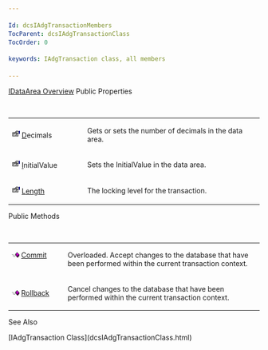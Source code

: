 ```yaml
---

Id: dcsIAdgTransactionMembers
TocParent: dcsIAdgTransactionClass
TocOrder: 0

keywords: IAdgTransaction class, all members

---
```


[IDataArea Overview](dcsIAdgTransactionClass.html) 
Public Properties

<br />

<table class="dtTABLE" id="Table5" x-use-null-cells="x-use-null-cells" style="border-spacing: 0px" cellspacing="0">
          <colgroup span="1">
            <col span="1" style="WIDTH: 30%" />
            <col span="1" style="WIDTH: 70%" />
          </colgroup>
          <tr>
            <td colspan="1" rowspan="1">

<img alt="public property" src="Images/property.bmp" style="WIDTH:16px; HEIGHT:16px" width="16" height="16" border="0" /> [<span class="auto-style1">D</span>](dcsIAdgTransactionClassConnectionProperty.html)ecimals
</td>
            <td colspan="1" rowspan="1">

Gets or sets the number of decimals in the data area.
</td>
          </tr>
          <tr>
            <td colspan="1" rowspan="1">

<img alt="public property" src="Images/property.bmp" style="WIDTH:16px; HEIGHT:16px" width="16" height="16" border="0" /> [ I](dcsIAdgTransactionClassNameProperty.html)nitialValue 
</td>
            <td colspan="1" rowspan="1">

Sets the InitialValue in the data area.
</td>
          </tr>
          <tr>
            <td colspan="1" rowspan="1">

<img alt="public property" src="Images/property.bmp" style="WIDTH:16px; HEIGHT:16px" width="16" height="16" border="0" /> [ L<span class="auto-style1">ength</span>](dcsIAdgTransactionClassTransactionLevelProperty.html) 
</td>
            <td colspan="1" rowspan="1">

The locking level for the transaction.
</td>
          </tr>
</table>

Public Methods

<br />

<table class="dtTABLE" id="table2" x-use-null-cells="x-use-null-cells" style="border-spacing: 0px;     x-cell-content-align: Top" cellspacing="0">
          <colgroup span="1">
            <col span="1" style="WIDTH: 20%" />
            <col span="1" style="WIDTH: 70%" />
          </colgroup>
          <tr valign="top">
            <td colspan="1" rowspan="1">

<img alt="public property" src="Images/PUBLIC%20METHOD.GIF" x-maintain-ratio="TRUE" width="15" height="11" border="0" /> [ Commit](dcsIAdgTransactionClassCommitMethods.html) 
</td>
            <td colspan="1" rowspan="1">

Overloaded. Accept changes to the database that have been performed within the current transaction context. 
</td>
          </tr>
          <tr>
            <td colspan="1" rowspan="1">

<img alt="public property" src="Images/PUBLIC%20METHOD.GIF" x-maintain-ratio="TRUE" width="15" height="11" border="0" /> [ Rollback](dcsIAdgTransactionClassRollbackMethod.html) 
</td>
            <td colspan="1" rowspan="1">

Cancel changes to the database that have been performed within the current transaction context.
</td>
          </tr>
</table>

See Also

<dl />
      [IAdgTransaction Class](dcsIAdgTransactionClass.html)

